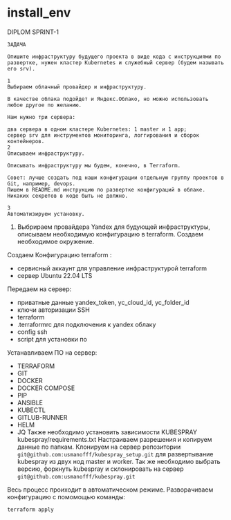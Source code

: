 # install_env

DIPLOM SPRINT-1

```
ЗАДАЧА

Опишите инфраструктуру будущего проекта в виде кода с инструкциями по развертке, нужен кластер Kubernetes и служебный сервер (будем называть его srv).

1
Выбираем облачный провайдер и инфраструктуру.

В качестве облака подойдет и Яндекс.Облако, но можно использовать любое другое по желанию.

Нам нужно три сервера:

два сервера в одном кластере Kubernetes: 1 master и 1 app;
сервер srv для инструментов мониторинга, логгирования и сборок контейнеров.
2
Описываем инфраструктуру.

Описывать инфраструктуру мы будем, конечно, в Terraform.

Совет: лучше создать под наши конфигурации отдельную группу проектов в Git, например, devops.
Пишем в README.md инструкцию по развертке конфигураций в облаке. Никаких секретов в коде быть не должно.

3
Автоматизируем установку.
```
1.  Выбрираем провайдера Yandex для будующей инфраструктуры,  описываем необходимую конфигурацию в terraform. Создаем необходимое окружение.

Создаем Конфигурацию terraform : 
  - сервисный аккаунт для управление инфраструктурой terraform
  - сервер Ubuntu 22.04 LTS
    
Передаем на сервер: 
  - приватные данные yandex_token, yc_cloud_id, yc_folder_id
  - ключи авторизации SSH
  - terraform
  - .terraformrc для подключения к yandex облаку
  -  config ssh
  -  script для установки по
    
Устанавливаем ПО на сервер:  
  - TERRAFORM
  - GIT
  - DOCKER
  - DOCKER COMPOSE
  - PIP
  - ANSIBLE
  - KUBECTL
  - GITLUB-RUNNER
  - HELM
  - JQ
Также необходимо установить зависимости KUBESPRAY kubespray/requirements.txt
Настраиваем разрешения и копируем данные по папкам.
Клонируем на сервер репозитории ``` git@github.com:usmanofff/kubespray_setup.git ``` для развертывание kubespray из двух нод master и worker.
Так же необходимо выбрать версию, форкнуть kubespray и склонировать на сервер ``` git@github.com:usmanofff/kubespray.git ```

Весь процесс проиходит в автоматическом режиме.
Разворачиваем конфигурацию с помомощью команды: 
```
terraform apply
```
